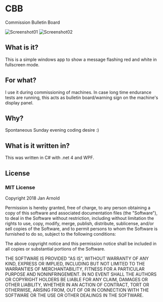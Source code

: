 # CBB
Commission Bulletin Board

![Screenshot01](https://semper.space/CBB/CBB_Screenshot_01.png "Screenshot Config")
![Screenshot02](https://semper.space/CBB/CBB_Screenshot_02.png "Screenshot Fullscreen")

## What is it?
This is a simple windows app to show a message flashing red and white in fullscreen mode.

## For what?
I use it during commissioning of machines. In case long time endurance tests are running, this acts as bulletin board/warning sign on the machine's display panel.

## Why?
Spontaneous Sunday evening coding desire :)

## What is it written in?
This was written in C# with .net 4 and WPF.

## License
### MIT License
Copyright 2018 Jan Arnold

Permission is hereby granted, free of charge, to any person obtaining a copy of this software and associated documentation files (the "Software"), to deal in the Software without restriction, including without limitation the rights to use, copy, modify, merge, publish, distribute, sublicense, and/or sell copies of the Software, and to permit persons to whom the Software is furnished to do so, subject to the following conditions:

The above copyright notice and this permission notice shall be included in all copies or substantial portions of the Software.

THE SOFTWARE IS PROVIDED "AS IS", WITHOUT WARRANTY OF ANY KIND, EXPRESS OR IMPLIED, INCLUDING BUT NOT LIMITED TO THE WARRANTIES OF MERCHANTABILITY, FITNESS FOR A PARTICULAR PURPOSE AND NONINFRINGEMENT. IN NO EVENT SHALL THE AUTHORS OR COPYRIGHT HOLDERS BE LIABLE FOR ANY CLAIM, DAMAGES OR OTHER LIABILITY, WHETHER IN AN ACTION OF CONTRACT, TORT OR OTHERWISE, ARISING FROM, OUT OF OR IN CONNECTION WITH THE SOFTWARE OR THE USE OR OTHER DEALINGS IN THE SOFTWARE.
